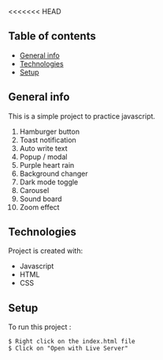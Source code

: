 <<<<<<< HEAD
## Table of contents
* [General info](#general-info)
* [Technologies](#technologies)
* [Setup](#setup)

## General info
This is a simple project to practice javascript. 

1. Hamburger button
2. Toast notification 
3. Auto write text
4. Popup / modal
5. Purple heart rain 
6. Background changer 
7. Dark mode toggle
8. Carousel
9. Sound board 
10. Zoom effect 
	
## Technologies
Project is created with:
* Javascript
* HTML 
* CSS
	
## Setup
To run this project :

```
$ Right click on the index.html file 
$ Click on "Open with Live Server"

```